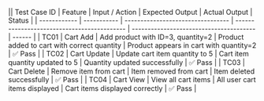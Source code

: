 || Test Case ID | Feature     | Input / Action                    | Expected Output                             | Actual Output                           | Status |
| ------------ | ----------- | --------------------------------- | ------------------------------------------- | --------------------------------------- | ------ |
| TC01         | Cart Add    | Add product with ID=3, quantity=2 | Product added to cart with correct quantity | Product appears in cart with quantity=2 | ✅ Pass |
| TC02         | Cart Update | Update cart item quantity to 5    | Cart item quantity updated to 5             | Quantity updated successfully           | ✅ Pass |
| TC03         | Cart Delete | Remove item from cart             | Item removed from cart                      | Item deleted successfully               | ✅ Pass |
| TC04         | Cart View   | View all cart items               | All user cart items displayed               | Cart items displayed correctly          | ✅ Pass |
